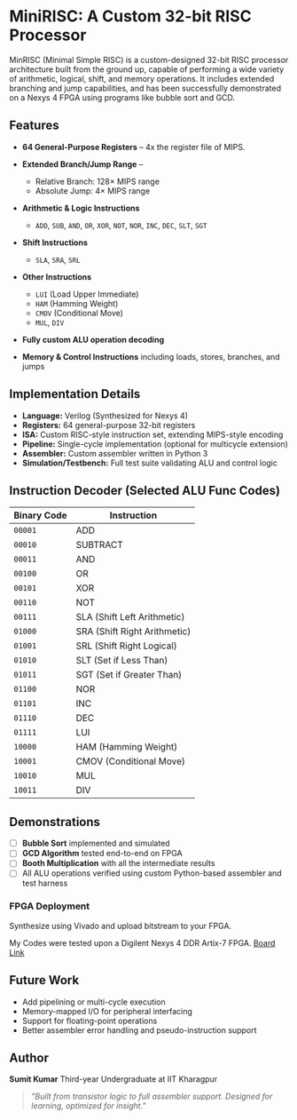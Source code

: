 # MiniRISC: A Custom 32-bit RISC Processor

MinRISC (Minimal Simple RISC) is a custom-designed 32-bit RISC processor architecture built from the ground up, capable of performing a wide variety of arithmetic, logical, shift, and memory operations. It includes extended branching and jump capabilities, and has been successfully demonstrated on a Nexys 4 FPGA using programs like bubble sort and GCD.

## Features

* **64 General-Purpose Registers** – 4x the register file of MIPS.
* **Extended Branch/Jump Range** –

  * Relative Branch: 128× MIPS range
  * Absolute Jump: 4× MIPS range
* **Arithmetic & Logic Instructions**

  * `ADD`, `SUB`, `AND`, `OR`, `XOR`, `NOT`, `NOR`, `INC`, `DEC`, `SLT`, `SGT`
* **Shift Instructions**

  * `SLA`, `SRA`, `SRL`
* **Other Instructions**

  * `LUI` (Load Upper Immediate)
  * `HAM` (Hamming Weight)
  * `CMOV` (Conditional Move)
  * `MUL`, `DIV`
* **Fully custom ALU operation decoding**
* **Memory & Control Instructions** including loads, stores, branches, and jumps


## Implementation Details

* **Language:** Verilog (Synthesized for Nexys 4)
* **Registers:** 64 general-purpose 32-bit registers
* **ISA:** Custom RISC-style instruction set, extending MIPS-style encoding
* **Pipeline:** Single-cycle implementation (optional for multicycle extension)
* **Assembler:** Custom assembler written in Python 3
* **Simulation/Testbench:** Full test suite validating ALU and control logic


## Instruction Decoder (Selected ALU Func Codes)

| Binary Code | Instruction                  |
| ----------- | ---------------------------- |
| `00001`     | ADD                          |
| `00010`     | SUBTRACT                     |
| `00011`     | AND                          |
| `00100`     | OR                           |
| `00101`     | XOR                          |
| `00110`     | NOT                          |
| `00111`     | SLA (Shift Left Arithmetic)  |
| `01000`     | SRA (Shift Right Arithmetic) |
| `01001`     | SRL (Shift Right Logical)    |
| `01010`     | SLT (Set if Less Than)       |
| `01011`     | SGT (Set if Greater Than)    |
| `01100`     | NOR                          |
| `01101`     | INC                          |
| `01110`     | DEC                          |
| `01111`     | LUI                          |
| `10000`     | HAM (Hamming Weight)         |
| `10001`     | CMOV (Conditional Move)      |
| `10010`     | MUL                          |
| `10011`     | DIV                          |


## Demonstrations

* [ ] **Bubble Sort** implemented and simulated 
* [ ] **GCD Algorithm** tested end-to-end on FPGA
* [ ] **Booth Multiplication** with all the intermediate results 
* [ ] All ALU operations verified using custom Python-based assembler and test harness

### FPGA Deployment

Synthesize using Vivado and upload bitstream to your FPGA. 

My Codes were tested upon a Digilent Nexys 4 DDR Artix-7 FPGA. 
[Board Link](https://www.google.com/url?sa=i&url=https%3A%2F%2Frobu.in%2Fproduct%2Fdigilent-nexys-a7-fpga-trainer-board%2F&psig=AOvVaw3vgIiujYJGpOWStOhbVsS5&ust=1751307815796000&source=images&cd=vfe&opi=89978449&ved=0CBQQjhxqFwoTCIj6xLqgl44DFQAAAAAdAAAAABAE)

## Future Work

* Add pipelining or multi-cycle execution
* Memory-mapped I/O for peripheral interfacing
* Support for floating-point operations
* Better assembler error handling and pseudo-instruction support

## Author

**Sumit Kumar**
Third-year Undergraduate at IIT Kharagpur

> *"Built from transistor logic to full assembler support. Designed for learning, optimized for insight."*

